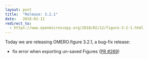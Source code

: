 ```yaml
---
layout: post
title:  "Release: 3.2.1"
date:   2018-02-12
redirect_to:
  - https://www.openmicroscopy.org/2018/02/12/figure-3-2-1.html
---
```


Today we are releasing OMERO.figure 3.2.1, a bug-fix release:

- fix error when exporting un-saved Figures
  ([PR #269](https://github.com/ome/omero-figure/pull/269))
